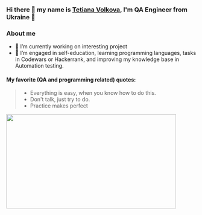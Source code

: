 ### Hi there 👋 my name is [Tetiana Volkova](https://www.linkedin.com/in/tetianavolkova/), I'm QA Engineer from Ukraine 🐛

### About me
- 🔭 I’m currently working on interesting project
- 🌱 I’m  engaged in self-education, learning programming languages, tasks in Codewars or Hackerrank, and improving my knowledge base in Automation testing. 

#### My favorite (QA and programming related) quotes:
> - Everything is easy, when you know how to do this.  
> - Don't talk, just try to do.
> - Practice makes perfect


 <img src="https://wallpaperbat.com/img/257927-web-designer-s-office-wallpaper-web-design-wallpaper-hd.jpg" width="450" height="250" />

